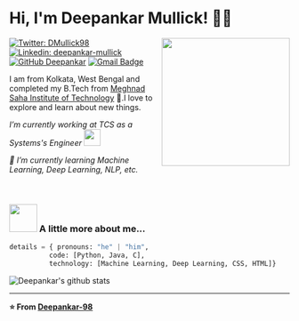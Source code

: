 <!--
**Deepankar-98/Deepankar-98** is a ✨ _special_ ✨ repository because its `README.md` (this file) appears on your GitHub profile.

Here are some ideas to get you started:

- 🔭 I’m currently working on ...
- 🌱 I’m currently learning ...
- 👯 I’m looking to collaborate on ...
- 🤔 I’m looking for help with ...
- 💬 Ask me about ...
- 📫 How to reach me: ...
- 😄 Pronouns: ...
- ⚡ Fun fact: ...
-->


# Hi, I'm Deepankar Mullick!  👨‍💻
<img align='right' src="https://s7.gifyu.com/images/WhatsApp-Image-2020-07-14-at-11.34.49-1.gif" width="230">


[![Twitter: DMullick98](https://img.shields.io/twitter/follow/DMullick98?style=social)](https://twitter.com/DMullick98)
[![Linkedin: deepankar-mullick](https://img.shields.io/badge/-thaianebraga-blue?style=flat-square&logo=Linkedin&logoColor=white&link=https://www.linkedin.com/in/deepankar-mullick/)](https://www.linkedin.com/in/deepankar-mullick)
[![GitHub Deepankar](https://img.shields.io/github/followers/thaiane?label=follow&style=social)](https://github.com/Deepankar-98)
[![Gmail Badge](https://img.shields.io/badge/-deepankar.mullick98@gmail.com-c14438?style=flat-square&logo=Gmail&logoColor=white&link=mailto:deepankar.mullick98@gmail.com)](mailto:deepankar.mullick98@gmail.com)

I am from Kolkata, West Bengal and completed my B.Tech from [Meghnad Saha Institute of Technology](https://msit.edu.in) 🏫.I love to explore and learn about new things.

<p>
  <em>
    I’m currently working at TCS as a Systems's Engineer&nbsp;<img src="https://media.giphy.com/media/fYSnHlufseco8Fh93Z/giphy.gif" width="30">
  </em>
</p>

<p>
  <em>
    🌱 I’m currently learning Machine Learning, Deep Learning, NLP, etc.
  </em>
</p>

<p>
  <em>
    
  </em>
</p>


<br>



### <img src="https://media.giphy.com/media/VgCDAzcKvsR6OM0uWg/giphy.gif" width="50"> A little more about me...  

```Python
details = { pronouns: "he" | "him",
          code: [Python, Java, C],
          technology: [Machine Learning, Deep Learning, CSS, HTML]}
```



![Deepankar's github stats](https://github-readme-stats.vercel.app/api?username=Deepankar-98&show_icons=true&hide_border=true)

---

**⭐️ From [Deepankar-98](https://github.com/Deepankar-98)**



